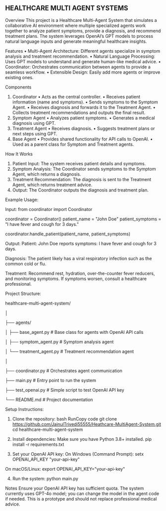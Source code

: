 ## HEALTHCARE MULTI AGENT SYSTEMS

Overview
This project is a Healthcare Multi-Agent System that simulates a collaborative AI environment where multiple specialized agents work together to analyze patient symptoms, provide a diagnosis, and recommend treatment plans. The system leverages OpenAI’s GPT models to process natural language inputs and generate meaningful healthcare insights.

Features
•	Multi-Agent Architecture: Different agents specialize in symptom analysis and treatment recommendation.
•	Natural Language Processing: Uses GPT models to understand and generate human-like medical advice.
•	Coordinator: Orchestrates communication between agents to provide a seamless workflow.
•	Extensible Design: Easily add more agents or improve existing ones.

Components
1. Coordinator
•	Acts as the central controller.
•	Receives patient information (name and symptoms).
•	Sends symptoms to the Symptom Agent.
•	Receives diagnosis and forwards it to the Treatment Agent.
•	Collects treatment recommendations and outputs the final result.
2. Symptom Agent
•	Analyzes patient symptoms.
•	Generates a medical diagnosis using GPT.
3. Treatment Agent
•	Receives diagnosis.
•	Suggests treatment plans or next steps using GPT.
4. Base Agent
•	Provides shared functionality for API calls to OpenAI.
•	Used as a parent class for Symptom and Treatment agents.

How It Works
1.	Patient Input: The system receives patient details and symptoms.
2.	Symptom Analysis: The Coordinator sends symptoms to the Symptom Agent, which returns a diagnosis.
3.	Treatment Recommendation: The diagnosis is sent to the Treatment Agent, which returns treatment advice.
4.	Output: The Coordinator outputs the diagnosis and treatment plan.

Example Usage: 

Input:
from coordinator import Coordinator

coordinator = Coordinator()
patient_name = "John Doe"
patient_symptoms = "I have fever and cough for 3 days."

coordinator.handle_patient(patient_name, patient_symptoms)

Output: 
Patient: John Doe reports symptoms: I have fever and cough for 3 days.

Diagnosis: The patient likely has a viral respiratory infection such as the common cold or flu.

Treatment: Recommend rest, hydration, over-the-counter fever reducers, and monitoring symptoms. If symptoms worsen, consult a healthcare professional.



Project Structure: 

healthcare-multi-agent-system/

│

├── agents/

│   ├── base_agent.py          # Base class for agents with OpenAI API calls

│   ├── symptom_agent.py       # Symptom analysis agent

│   └── treatment_agent.py     # Treatment recommendation agent

│

├── coordinator.py             # Orchestrates agent communication

├── main.py                   # Entry point to run the system

├── test_openai.py            # Simple script to test OpenAI API key

└── README.md                 # Project documentation




Setup Instructions: 
1. Clone the repository:
bash
RunCopy code
git clone https://github.com/JainulTrivedi55555/Heathcare-MultiAgent-System.git
cd healthcare-multi-agent-system

2. Install dependencies:
Make sure you have Python 3.8+ installed.
pip install -r requirements.txt

3. Set your OpenAI API key:
On Windows (Command Prompt):
setx OPENAI_API_KEY "your-api-key"

On macOS/Linux:
export OPENAI_API_KEY="your-api-key"

4. Run the system:
python main.py



Notes
Ensure your OpenAI API key has sufficient quota.
The system currently uses GPT-4o model; you can change the model in the agent code if needed.
This is a prototype and should not replace professional medical advice.
